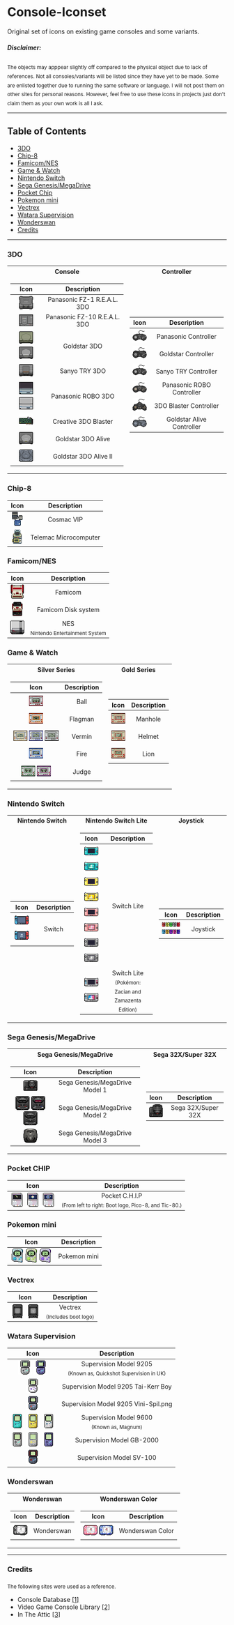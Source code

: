 # Console-Iconset
Original set of icons on existing game consoles and some variants.
##### Disclaimer:
<sub>The objects may apppear slightly off compared to the physical object due to lack of references. Not all consoles/variants will be listed since they have yet to be made. Some are enlisted together due to running the same software or language. I will not post them on other sites for personal reasons. However, feel free to use these icons in projects just don't claim them as your own work is all I ask.</sub>

---
## Table of Contents  
* [3DO](#3DO)
* [Chip-8](#Chip8)
* [Famicom/NES](#FamicomNES)
* [Game & Watch](#Game--Watch)
* [Nintendo Switch](#Nintendo-Switch)
* [Sega Genesis/MegaDrive](#Sega-GenesisMegaDrive)
* [Pocket Chip](#Pocket-CHIP)
* [Pokemon mini](#Pokemon-mini)
* [Vectrex](#Vectrex)
* [Watara Supervision](#Watara-Supervision)
* [Wonderswan](#Wonderswan)
* [Credits](#Credits)
---
### 3DO
<table>
<tr><th>Console</th><th>Controller</th></tr><td>

| Icon | Description |
|:--:|:--:|
| <img src="https://github.com/Tatohead/Console-Iconset/blob/main/3DO/3DO%20Panasonic%20FZ-1%20REAL.png"> | Panasonic FZ-1 R.E.A.L. 3DO |
| <img src="https://github.com/Tatohead/Console-Iconset/blob/main/3DO/3DO%20Panasonic%20FZ-10%20REAL.png"> | Panasonic FZ-10 R.E.A.L. 3DO |
|<img src="https://github.com/Tatohead/Console-Iconset/blob/main/3DO/3DO%20Goldstar.png"> <img src="https://github.com/Tatohead/Console-Iconset/blob/main/3DO/3DO%20Goldstarb.png">| Goldstar 3DO|
|<img src="https://github.com/Tatohead/Console-Iconset/blob/main/3DO/3DO%20Sanyo%20TRY.png">|Sanyo TRY 3DO|
|<img src="https://github.com/Tatohead/Console-Iconset/blob/main/3DO/3DO%20Panasonic%20Robo.png"> <img src="https://github.com/Tatohead/Console-Iconset/blob/main/3DO/3DO%20Panasonic%20Robo%20Hotel.png">| Panasonic ROBO 3DO |
|<img src="https://github.com/Tatohead/Console-Iconset/blob/main/3DO/3DO%20Blaster.png">| Creative 3DO Blaster |
|<img src="https://github.com/Tatohead/Console-Iconset/blob/main/3DO/3DO%20Goldstar%20Alive.png">| Goldstar 3DO Alive |
|<img src="https://github.com/Tatohead/Console-Iconset/blob/main/3DO/3DO%20Goldstar%20Alive%20II.png">| Goldstar 3DO Alive II |

</td><td>

| Icon | Description |
|:--:|:--:|
|<img src="https://github.com/Tatohead/Console-Iconset/blob/main/3DO/3DO%20Panasonic%20Controller.png">| Panasonic Controller |
|<img src="https://github.com/Tatohead/Console-Iconset/blob/main/3DO/3DO%20Goldstar%20Controller.png">| Goldstar Controller |
|<img src="https://github.com/Tatohead/Console-Iconset/blob/main/3DO/3DO%20Sanyo%20Controller.png">| Sanyo TRY Controller |
|<img src="https://github.com/Tatohead/Console-Iconset/blob/main/3DO/3DO%20Panasonic%20Robo%20Controller.png">| Panasonic ROBO Controller |
|<img src="https://github.com/Tatohead/Console-Iconset/blob/main/3DO/3DO%20Blaster%20Controller.png">| 3DO Blaster Controller |
|<img src="https://github.com/Tatohead/Console-Iconset/blob/main/3DO/3DO%20Goldstar%20Alive%20II%20Controller.png">| Goldstar Alive Controller |
</td></table>

### Chip-8
| Icon | Description |
|:--:|:--:|
|<img src="https://github.com/Tatohead/Console-Iconset/blob/main/Chip-8/Chip-8%20Cosmac%20VIP.png">| Cosmac VIP |
|<img src="https://github.com/Tatohead/Console-Iconset/blob/main/Chip-8/Chip-8%20Telemac%20Microcomputer.png">| Telemac Microcomputer |

### Famicom/NES
| Icon | Description |
|:--:|:--:|
|<img src="https://github.com/Tatohead/Console-Iconset/blob/main/Nintendo/Famicom-NES/Famicon.png">| Famicom |
|<img src="https://github.com/Tatohead/Console-Iconset/blob/main/Nintendo/Famicom-NES/FamiconFDS.png">| Famicom Disk system |
|<img src="https://github.com/Tatohead/Console-Iconset/blob/main/Nintendo/Famicom-NES/NES.png">| NES<br /><sub>Nintendo Entertainment System</sub> |

### Game & Watch
<table>
<tr><th>Silver Series</th><th>Gold Series</th></tr><td>

| Icon | Description |
|:--:|:--:|
|<img src="https://github.com/Tatohead/Console-Iconset/blob/main/Nintendo/Game%20%26%20Watch/Game%26Watch.png">| Ball |
|<img src="https://github.com/Tatohead/Console-Iconset/blob/main/Nintendo/Game%20%26%20Watch/Game%26Watch2.png">| Flagman |
|<img src="https://github.com/Tatohead/Console-Iconset/blob/main/Nintendo/Game%20%26%20Watch/Game%26Watch3.png"> <img src="https://github.com/Tatohead/Console-Iconset/blob/main/Nintendo/Game%20%26%20Watch/Game%26Watch3b.png"> <img src="https://github.com/Tatohead/Console-Iconset/blob/main/Nintendo/Game%20%26%20Watch/Game%26Watch3c.png">| Vermin |
|<img src="https://github.com/Tatohead/Console-Iconset/blob/main/Nintendo/Game%20%26%20Watch/Game%26Watch4.png">| Fire |
|<img src="https://github.com/Tatohead/Console-Iconset/blob/main/Nintendo/Game%20%26%20Watch/Game%26Watch5.png"> <img src="https://github.com/Tatohead/Console-Iconset/blob/main/Nintendo/Game%20%26%20Watch/Game%26Watch5b.png">| Judge |

</td><td>

| Icon | Description |
|:--:|:--:|
|<img src="https://github.com/Tatohead/Console-Iconset/blob/main/Nintendo/Game%20%26%20Watch/Game%26WatchG.png">| Manhole |
|<img src="https://github.com/Tatohead/Console-Iconset/blob/main/Nintendo/Game%20%26%20Watch/Game%26WatchG2.png">| Helmet |
|<img src="https://github.com/Tatohead/Console-Iconset/blob/main/Nintendo/Game%20%26%20Watch/Game%26WatchG3.png">| Lion |
</td></table>

### Nintendo Switch
<table>
<tr><th>Nintendo Switch</th><th>Nintendo Switch Lite</th><th>Joystick</th></tr><td>

| Icon | Description |
|:--:|:--:|
|<img src="https://github.com/Tatohead/Console-Iconset/blob/main/Nintendo/Switch/Switch.png"> <img src="https://github.com/Tatohead/Console-Iconset/blob/main/Nintendo/Switch/Switch2.png">| Switch |

</td><td>

| Icon | Description |
|:--:|:--:|
|<img src="https://github.com/Tatohead/Console-Iconset/blob/main/Nintendo/Switch/SwitchLite1.png"> <img src="https://github.com/Tatohead/Console-Iconset/blob/main/Nintendo/Switch/SwitchLite1b.png"> <br /><img src="https://github.com/Tatohead/Console-Iconset/blob/main/Nintendo/Switch/SwitchLite2.png"> <img src="https://github.com/Tatohead/Console-Iconset/blob/main/Nintendo/Switch/SwitchLite2b.png"> <br /><img src="https://github.com/Tatohead/Console-Iconset/blob/main/Nintendo/Switch/SwitchLite3.png"> <img src="https://github.com/Tatohead/Console-Iconset/blob/main/Nintendo/Switch/SwitchLite3b.png"> <br /><img src="https://github.com/Tatohead/Console-Iconset/blob/main/Nintendo/Switch/SwitchLite4.png"> <img src="https://github.com/Tatohead/Console-Iconset/blob/main/Nintendo/Switch/SwitchLite4b.png">| Switch Lite |
|<img src="https://github.com/Tatohead/Console-Iconset/blob/main/Nintendo/Switch/SwitchLite5.png"> <img src="https://github.com/Tatohead/Console-Iconset/blob/main/Nintendo/Switch/SwitchLite5b.png">| Switch Lite <br /><sub>(Pokémon:  <br />Zacian and Zamazenta Edition)</sub> |

</td><td>

| Icon | Description |
|:--:|:--:|
|<img src="https://github.com/Tatohead/Console-Iconset/blob/main/Nintendo/Switch/Switch%20Joysticks.png">| Joystick |
</td></table>

### Sega Genesis/MegaDrive
<table>
<tr><th>Sega Genesis/MegaDrive</th><th>Sega 32X/Super 32X</th></tr><td>

| Icon | Description |
| :--: |:--:|
|<img src="https://github.com/Tatohead/Console-Iconset/blob/main/Sega%20Genesis%20-%20Mega%20Drive/Genesis.png">| Sega Genesis/MegaDrive Model 1 |
|<img src="https://github.com/Tatohead/Console-Iconset/blob/main/Sega%20Genesis%20-%20Mega%20Drive/Genesis2.png"> <img src="https://github.com/Tatohead/Console-Iconset/blob/main/Sega%20Genesis%20-%20Mega%20Drive/Genesis2b.png"> <img src="https://github.com/Tatohead/Console-Iconset/blob/main/Sega%20Genesis%20-%20Mega%20Drive/Genesis2c.png">| Sega Genesis/MegaDrive Model 2 |
|<img src="https://github.com/Tatohead/Console-Iconset/blob/main/Sega%20Genesis%20-%20Mega%20Drive/Genesis3.png">| Sega Genesis/MegaDrive Model 3 |

</td><td>

| Icon | Description |
|:--:|:--:|
|<img src="https://github.com/Tatohead/Console-Iconset/blob/main/Sega%20Genesis%20-%20Mega%20Drive/Genesis32X.png">| Sega 32X/Super 32X |
</td></table>

### Pocket CHIP
| Icon | Description |
| :--: |:--:|
|<img src="https://github.com/Tatohead/Console-Iconset/blob/main/Pocket%20CHIP/Pocketchip.png"> <img src="https://github.com/Tatohead/Console-Iconset/blob/main/Pocket%20CHIP/PocketChip%20PICO-8.png"> <img src="https://github.com/Tatohead/Console-Iconset/blob/main/Pocket%20CHIP/PocketChip%20TIC-80.png">| Pocket C.H.I.P <br /> <sub>(From left to right: Boot logo, Pico-8, and Tic-80.)</sub> |

### Pokemon mini
| Icon | Description |
| :--: |:--:|
|<img src="https://github.com/Tatohead/Console-Iconset/blob/main/Nintendo/Pokemon%20mini/Pokemini.png"><img src="https://github.com/Tatohead/Console-Iconset/blob/main/Nintendo/Pokemon%20mini/Pokeminib.png"><img src="https://github.com/Tatohead/Console-Iconset/blob/main/Nintendo/Pokemon%20mini/Pokeminic.png">| Pokemon mini |

### Vectrex
| Icon | Description |
| :--: |:--:|
|<img src="https://github.com/Tatohead/Console-Iconset/blob/main/Vectrex/Vectrex.png"> <img src="https://github.com/Tatohead/Console-Iconset/blob/main/Vectrex/Vectrex2.png">| Vectrex <br /> <sub>(Includes boot logo)</sub>|

### Watara Supervision
| Icon | Description |
| :--: |:--:|
|<img src="https://github.com/Tatohead/Console-Iconset/blob/main/Watara%20Supervision/Watara%209205.png"> <img src="https://github.com/Tatohead/Console-Iconset/blob/main/Watara%20Supervision/Watara%209205b.png">| Supervision Model 9205 <br /> <sub>(Known as, Quickshot Supervision in UK)</sub> |
|<img src="https://github.com/Tatohead/Console-Iconset/blob/main/Watara%20Supervision/Watara%20Tai-Kerr%20Boy.png">| Supervision Model 9205 Tai-Kerr Boy |
|<img src="https://github.com/Tatohead/Console-Iconset/blob/main/Watara%20Supervision/Watara%20Vini-Spil.png">| Supervision Model 9205 Vini-Spil.png |
|<img src="https://github.com/Tatohead/Console-Iconset/blob/main/Watara%20Supervision/Watara%209600.png"> <img src="https://github.com/Tatohead/Console-Iconset/blob/main/Watara%20Supervision/Watara%209600b.png"> <img src="https://github.com/Tatohead/Console-Iconset/blob/main/Watara%20Supervision/Watara%209600c.png">| Supervision Model 9600 <br /> <sub>(Known as, Magnum)</sub>|
|<img src="https://github.com/Tatohead/Console-Iconset/blob/main/Watara%20Supervision/Watara%20GB-2000.png"> <img src="https://github.com/Tatohead/Console-Iconset/blob/main/Watara%20Supervision/Watara%20GB-2000b.png"> <img src="https://github.com/Tatohead/Console-Iconset/blob/main/Watara%20Supervision/Watara%20GB-2000c.png">| Supervision Model GB-2000 |
|<img src="https://github.com/Tatohead/Console-Iconset/blob/main/Watara%20Supervision/Watara%20SV-100.png">| Supervision Model SV-100|

### Wonderswan
<table>
<tr><th>Wonderswan</th><th>Wonderswan Color</th></tr><td>

| Icon | Description |
| :--: |:--:|
|<img src="https://github.com/Tatohead/Console-Iconset/blob/main/Wonderswan/Wonder%20Swan.png">| Wonderswan |

</td><td>

| Icon | Description |
| :--: |:--:|
|<img src="https://github.com/Tatohead/Console-Iconset/blob/main/Wonderswan/Wonder%20Swan%20Color.png"> <img src="https://github.com/Tatohead/Console-Iconset/blob/main/Wonderswan/Wonder%20Swan%20Color2.png">| Wonderswan Color |
</td></table>

---
### Credits
<sub>The following sites were used as a reference.</sub>
* Console Database [[1]](https://www.consoledatabase.com/)
* Video Game Console Library [[2]](http://www.videogameconsolelibrary.com/index.html)
* In The Attic [[3]](http://www.intheattic.co.uk/reviews.htm)
